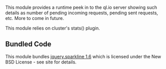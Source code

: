 
This module provides a runtime peek in to the ql.io server showing such details as number of pending
incoming requests, pending sent requests, etc. More to come in future.

This module relies on cluster's stats() plugin.

## Bundled Code

This module bundles [jquery.sparkline 1.6](http://omnipotent.net/jquery.sparkline) which is
licensed under the New BSD License - see site for details.